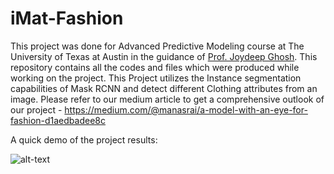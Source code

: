 # iMat-Fashion
This project was done for Advanced Predictive Modeling course at The University of Texas at Austin in the guidance of [Prof. Joydeep Ghosh](http://www.ece.utexas.edu/people/faculty/joydeep-ghosh). This repository contains all the codes and files which were produced while working on the project.
This Project utilizes the Instance segmentation capabilities of Mask RCNN and detect different Clothing attributes from an image.
Please refer to our medium article to get a comprehensive outlook of our project - https://medium.com/@manasrai/a-model-with-an-eye-for-fashion-d1aedbadee8c

A quick demo of the project results:

![alt-text](https://github.com/manas3858/iMat-Fashion/blob/master/Demo%20Videos/gif.gif)
